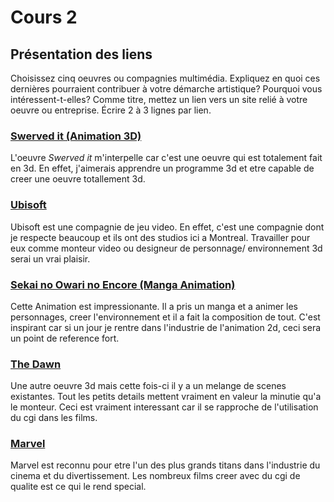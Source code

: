 # Cours 2
## Présentation des liens
Choisissez cinq oeuvres ou compagnies multimédia. Expliquez en quoi ces dernières pourraient contribuer à votre démarche artistique? Pourquoi vous intéressent-t-elles? Comme titre, mettez un lien vers un site relié à votre oeuvre ou entreprise. Écrire 2 à 3 lignes par lien.


### [Swerved it (Animation 3D)](https://youtu.be/vanf3f1jLv8)
L'oeuvre *Swerved it* m'interpelle car c'est une oeuvre qui est totalement fait en 3d. En effet, j'aimerais apprendre un programme 3d et etre capable de creer une oeuvre totallement 3d. 

### [Ubisoft](https://www.ubisoft.com/en-us/)
Ubisoft est une compagnie de jeu video. En effet, c'est une compagnie dont je respecte beaucoup et ils ont des studios ici a Montreal. Travailler pour eux comme monteur video ou designeur de personnage/ environnement 3d serai un vrai plaisir.

### [Sekai no Owari no Encore (Manga Animation)](https://youtu.be/ohYdKikwMnI)
Cette Animation est impressionante. Il a pris un manga et a animer les personnages, creer l'environnement et il a fait la composition de tout. C'est inspirant car si un jour je rentre dans l'industrie de l'animation 2d, ceci sera un point de reference fort.

### [The Dawn](https://youtu.be/3iFglEeUl3k)
Une autre oeuvre 3d mais cette fois-ci il y a un melange de scenes existantes. Tout les petits details mettent vraiment en valeur la minutie qu'a le monteur. Ceci est vraiment interessant car il se rapproche de l'utilisation du cgi dans les films.

### [Marvel](https://www.marvel.com/)
Marvel est reconnu pour etre l'un des plus grands titans dans l'industrie du cinema et du divertissement. Les nombreux films creer avec du cgi de qualite est ce qui le rend special.

